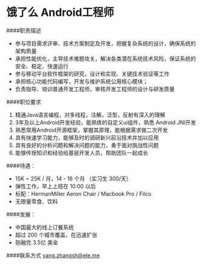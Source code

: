 饿了么 Android工程师
========== 


####职责描述
- 参与项目需求评审、技术方案制定及开发，把握复杂系统的设计，确保系统的架构质量
- 承担性能优化，主导技术难题攻关，解决各类潜在系统技术风险，保证系统的安全、稳定、快速运行
- 参与移动平台软件框架的研究，设计和实现、关键技术验证等工作
- 承担核心功能代码编写，开发与维护系统公用核心模块；
- 负责指导、培训普通开发工程师，审核开发工程师的设计与研发质量  

####职位要求
1. 精通Java语言编程，对多线程，注解，泛型，反射有深入的理解
2. 3年及以上Android开发经验，能熟练的自定义ui组件，熟悉 Android JNI开发
3. 熟悉常用Android开源框架，掌握其原理，能根据需求做二次开发
4. 具有快速学习能力，能够及时的调研新兴前沿技术并加以应用
5. 具有良好的分析问题和解决问题的能力，勇于面对挑战性问题
6. 能够传授知识和经验给基层开发人员，帮助团队一起成长  

####待遇：

- 15K ~ 25K / 月，14 - 16 个月 （实习生 300/天）
- 弹性工作，早上上班在 10:00 以后
- 标配：HermanMiller Aeron Chair / Macbook Pro / Filco
- 无限量零食、饮料

####发展：

- 中国最大的线上订餐系统
- 超过 200 个城市覆盖，在迅速扩张
- 刚融完 3.5亿 美金

####联系方式
[yang.zhangsh@ele.me](mailto:yang.zhangsh@ele.me)
